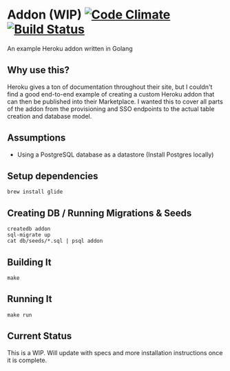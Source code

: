 # Addon (WIP) [![Code Climate](https://codeclimate.com/github/plattyp/addon/badges/gpa.svg)](https://codeclimate.com/github/plattyp/addon) [![Build Status](https://travis-ci.org/plattyp/addon.svg?branch=add-travis)](https://travis-ci.org/plattyp/addon)

An example Heroku addon written in Golang

## Why use this?

Heroku gives a ton of documentation throughout their site, but I couldn't find a good end-to-end example of creating a custom Heroku addon that can then be published into their Marketplace. I wanted this to cover all parts of the addon from the provisioning and SSO endpoints to the actual table creation and database model.

## Assumptions

  - Using a PostgreSQL database as a datastore (Install Postgres locally)

## Setup dependencies

    brew install glide

## Creating DB / Running Migrations & Seeds

    createdb addon
    sql-migrate up
    cat db/seeds/*.sql | psql addon

## Building It

    make

## Running It

    make run

## Current Status

This is a WIP. Will update with specs and more installation instructions once it is complete.
